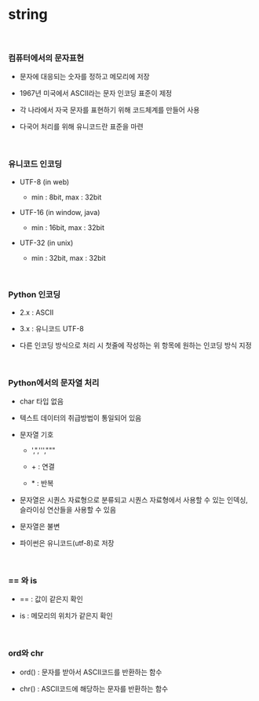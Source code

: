 # string

<br>

### 컴퓨터에서의 문자표현

- 문자에 대응되는 숫자를 정하고 메모리에 저장

- 1967년 미국에서 ASCII라는 문자 인코딩 표준이 제정

- 각 나라에서 자국 문자를 표현하기 위해 코드체계를 만들어 사용

- 다국어 처리를 위해 유니코드란 표준을 마련

<br>

### 유니코드 인코딩

- UTF-8 (in web)

    - min : 8bit, max : 32bit

- UTF-16 (in window, java)

    - min : 16bit, max : 32bit

- UTF-32 (in unix)

    - min : 32bit, max : 32bit

<br>

### Python 인코딩

- 2.x : ASCII

- 3.x : 유니코드 UTF-8

- 다른 인코딩 방식으로 처리 시 첫줄에 작성하는 위 항목에 원하는 인코딩 방식 지정

<br>

### Python에서의 문자열 처리

- char 타입 없음

- 텍스트 데이터의 취급방법이 통일되어 있음

- 문자열 기호

    - ',",''',"""

    - \+ : 연결

    - \* : 반복

- 문자열은 시퀀스 자료형으로 분류되고 시퀀스 자료형에서 사용할 수 있는 인덱싱, 슬라이싱 연산들을 사용할 수 있음

- 문자열은 불변

- 파이썬은 유니코드(utf-8)로 저장

<br>

### == 와 is

- == : 값이 같은지 확인

- is : 메모리의 위치가 같은지 확인

<br>

### ord와 chr

- ord() : 문자를 받아서 ASCII코드를 반환하는 함수

- chr() :  ASCII코드에 해당하는 문자를 반환하는 함수
